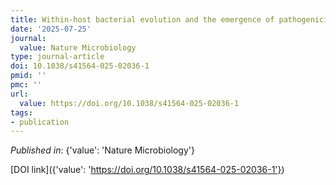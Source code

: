 ```yaml
---
title: Within-host bacterial evolution and the emergence of pathogenicity
date: '2025-07-25'
journal:
  value: Nature Microbiology
type: journal-article
doi: 10.1038/s41564-025-02036-1
pmid: ''
pmc: ''
url:
  value: https://doi.org/10.1038/s41564-025-02036-1
tags:
- publication
---
```


*Published in*: {'value': 'Nature Microbiology'}

[DOI link]({'value': 'https://doi.org/10.1038/s41564-025-02036-1'})


